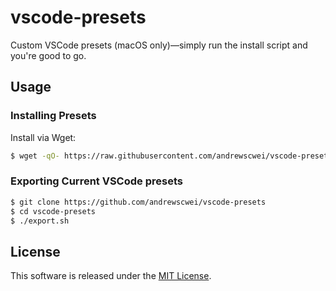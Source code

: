 # vscode-presets

Custom VSCode presets (macOS only)—simply run the install script and you're good to go.

## Usage

### Installing Presets

Install via Wget:

```sh
$ wget -qO- https://raw.githubusercontent.com/andrewscwei/vscode-presets/master/install.sh | bash
```

### Exporting Current VSCode presets

```sh
$ git clone https://github.com/andrewscwei/vscode-presets
$ cd vscode-presets
$ ./export.sh
```

## License

This software is released under the [MIT License](http://opensource.org/licenses/MIT).
